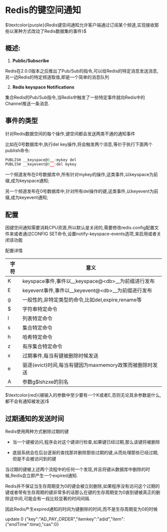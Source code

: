 # Redis的键空间通知

$\textcolor{purple}{Redis键空间通知允许客户端通过订阅某个频道,实现接收那些以某种方式改动了Redis数据集的事件}$

## 概述:

1. **Public/Subscribe**

Redis在2.0.0版本之后推出了Pub/Sub的指令,可以给Redis的特定消息发送消息,另一边Redis的特定频道取值,即是一个简单的消息队列

2. **Redis keyspace Notifications**

集合Redis的Pub/Sub指令,当Redis中触发了一些特定事件就向Redis中的Channel推送一条消息.

## 事件的类型

针对Redis数据空间的每个操作,键空间都会发送两类不通的通知事件

比如在0号数据库中,执行del key操作,将会触发两个消息,等价于执行下面两个publish命令:

```typescript
PUBLISH __keyspace@0__:mykey del
PUBLISH __keyevent@0__:del mykey
```

一个频道发布在0号数据库中,所有针对mykey的操作,这类事件,以keyspace为前缀,成为keyspace通知;

另一个频道发布在0号数据库中,针对所有del操作的键,这类事件,以keyevent为前缀,成为keyevent通知;

## 配置

因键空间通知需要消耗CPU资源,所以默认是关闭的,需要修改redis.config配置文件来或者通过CONFIG SET命令,设置notify-keyspace-events选项,来启用或者关闭该功能

配置详情

| 字符  | 意义                                      |
| --- | --------------------------------------- |
| K   | keyspace事件,事件以__keyspace@\<db>__为前缀进行发布 |
| E   | keyevent事件,事件以__keyevent@\<db>__为前缀进行发布 |
| g   | 一般性的,非特定类型的命令,比如del,expire,rename等      |
| $   | 字符串特定命令                                 |
| l   | 列表特定命令                                  |
| s   | 集合特定命令                                  |
| h   | 哈希特定命令                                  |
| z   | 有序集合特定命令                                |
| x   | 过期事件,每当有键被删除时候发送                        |
| e   | 驱逐(evict)时间,每当有键因为maxmemory政策而被删除时发送    |
| A   | 参数g$lshzxe的别名                           |

$\textcolor{red}{被输入的参数中至少要有一个K或者E,否则无论其余参数是什么,都不会有通知被发送}$



## 过期通知的发送时间

Redis使用两种方式删除过期的键

* 当一个键被访问,程序会对这个键进行检查,如果键已经过期,那么该键将被删除

* 底层系统会在后台逐渐的查找那并删除那些过期的键,从而处理那些已经过期,但是不会被访问到的键

当过期的键被上述两个流程中的任何一个发现,并且将键从数据库中删除的时候,Redis会立即产生一个expired通知.

Redis并不保证当生存周期变为0的键会被立刻删除,如果程序没有访问这个过期的键或者带有生存周期的键非常多的话那么在键的生存周期变为0直到键被真正的删除这中间,可能会有一段比较显著的时间间隔.

因此Redis产生expired通知的时间为键删除的时间,而不是生存周期变为0的时候

update 0  {"key":"AD_PAY_ORDER","itemkey":"adid","item":{"endTime":time},"cas":0}